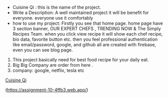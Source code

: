- Cuisine Qi : this is the name of the project.
- Write a Description: A well maintained project it will be benefit for everyone. everyone use it comfortably
- how to use my project: Firstly you see that home page. home page have 3 section banner, OUR EXPERT CHEFS , TRENDING NOW & The Simply Recipes Team. when you click view recipe it will show each chef recipe, bio data, favorite button etc. then you feel professional authentication like email/password, google, and github all are created with firebase,  even you can see  blog page.

1. This project basically need for best food recipe for your daily eat.
2. Big Big Company are order from here .
3. company: google, netflix, tesla etc

[Cuisine Qi](https://assignment-10-4ffb3.web.app/)

(https://assignment-10-4ffb3.web.app/)